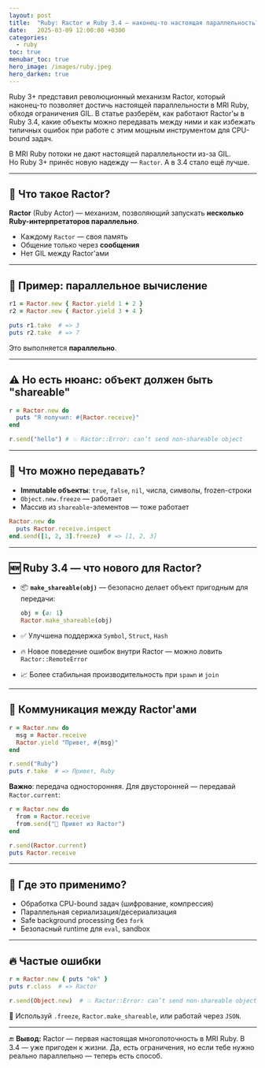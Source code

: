 ```yaml
---
layout: post
title:  "Ruby: Ractor и Ruby 3.4 — наконец-то настоящая параллельность?"
date:   2025-03-09 12:00:00 +0300
categories:
  - ruby
toc: true
menubar_toc: true
hero_image: /images/ruby.jpeg
hero_darken: true
---
```

Ruby 3+ представил революционный механизм Ractor, который наконец-то позволяет достичь настоящей параллельности в MRI Ruby, обходя ограничения GIL. В статье разберём, как работают Ractor'ы в Ruby 3.4, какие объекты можно передавать между ними и как избежать типичных ошибок при работе с этим мощным инструментом для CPU-bound задач.

В MRI Ruby потоки не дают настоящей параллельности из-за GIL.  
Но Ruby 3+ принёс новую надежду — `Ractor`. А в 3.4 стало ещё лучше.

---

## 🧬 Что такое Ractor?

**Ractor** (Ruby Actor) — механизм, позволяющий запускать **несколько Ruby-интерпретаторов параллельно**.

- Каждому `Ractor` — своя память
- Общение только через **сообщения**
- Нет GIL между Ractor'ами

---

## 🚀 Пример: параллельное вычисление

```ruby
r1 = Ractor.new { Ractor.yield 1 + 2 }
r2 = Ractor.new { Ractor.yield 3 + 4 }

puts r1.take  # => 3
puts r2.take  # => 7
````

Это выполняется **параллельно**.

---

## ⚠️ Но есть нюанс: объект должен быть "shareable"

```ruby
r = Ractor.new do
  puts "Я получил: #{Ractor.receive}"
end

r.send("hello") # 💥 Ractor::Error: can’t send non-shareable object
```

---

## 🧊 Что можно передавать?

* **Immutable объекты**: `true`, `false`, `nil`, числа, символы, frozen-строки
* `Object.new.freeze` — работает
* Массив из `shareable`-элементов — тоже работает

```ruby
Ractor.new do
  puts Ractor.receive.inspect
end.send([1, 2, 3].freeze)  # => [1, 2, 3]
```

---

## 🆕 Ruby 3.4 — что нового для Ractor?

* 📦 **`make_shareable(obj)`** — безопасно делает объект пригодным для передачи:

  ```ruby
  obj = {a: 1}
  Ractor.make_shareable(obj)
  ```
* ✅ Улучшена поддержка `Symbol`, `Struct`, `Hash`
* 🔥 Новое поведение ошибок внутри Ractor — можно ловить `Ractor::RemoteError`
* 📈 Более стабильная производительность при `spawn` и `join`

---

## 🧪 Коммуникация между Ractor'ами

```ruby
r = Ractor.new do
  msg = Ractor.receive
  Ractor.yield "Привет, #{msg}"
end

r.send("Ruby")
puts r.take  # => Привет, Ruby
```

**Важно**: передача односторонняя.
Для двусторонней — передавай `Ractor.current`:

```ruby
r = Ractor.new do
  from = Ractor.receive
  from.send("👋 Привет из Ractor")
end

r.send(Ractor.current)
puts Ractor.receive
```

---

## 🧠 Где это применимо?

* Обработка CPU-bound задач (шифрование, компрессия)
* Параллельная сериализация/десериализация
* Safe background processing без `fork`
* Безопасный runtime для `eval`, sandbox

---

## 🔥 Частые ошибки

```ruby
r = Ractor.new { puts "ok" }
puts r.class  # => Ractor

r.send(Object.new)  # 💥 Ractor::Error: can’t send non-shareable object
```

📌 Используй `.freeze`, `Ractor.make_shareable`, или работай через `JSON`.

---

🔚 **Вывод:**
Ractor — первая настоящая многопоточность в MRI Ruby. В 3.4 — уже пригоден к жизни. Да, есть ограничения, но если тебе нужно реально параллельно — теперь есть способ.
